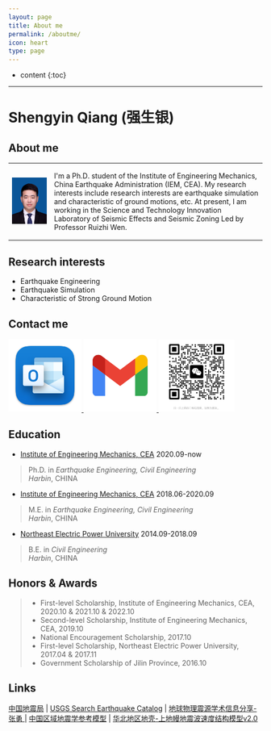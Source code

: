 ```yaml
---
layout: page
title: About me
permalink: /aboutme/
icon: heart
type: page
---
```

* content
{:toc}
---

# **Shengyin Qiang (强生银)**

## **About me**

<table class="imgtable"><tr><td>
<br><img src="/picture/bio.jpg" alt="alt text" width="500px"/></br>&nbsp;</td>
<td align="left"> 

I'm a Ph.D. student of the Institute of Engineering Mechanics, China Earthquake Administration (IEM, CEA). My research interests include research interests are earthquake simulation and characteristic of ground motions, etc. At present, I am working in the Science and Technology Innovation Laboratory of Seismic Effects and Seismic Zoning Led by Professor Ruizhi Wen.</td></tr></table>


## **Research interests**
* Earthquake Engineering
* Earthquake Simulation
* Characteristic of Strong Ground Motion

## **Contact me**
<a 
    href="mailto:qiangsy_96@outlook.com" target="-blank" title="qiangsy_96@outlook.com">
    <img src="/picture/outlook.png" width=145/>
<a  
    href="mailto:qiangsy1996@gmail.com" target="-blank" title=" qiangsy1996@gmail.com">
    <img src="/picture/gmail.png" width=145/> 
<a   
    title="Wechat">
    <img src="/picture/wechat.jpg" width=150/>    
</a>


## **Education**

* <a href="https://www.iem.ac.cn/">Institute of Engineering Mechanics, CEA</a>   2020.09-now
 > Ph.D. in _Earthquake Engineering, Civil Engineering_<br>
 > _Harbin_, CHINA
* <a href="https://www.iem.ac.cn/">Institute of Engineering Mechanics, CEA</a>  2018.06-2020.09
 > M.E. in _Earthquake Engineering, Civil Engineering_<br>
 > _Harbin_, CHINA 
* <a href="http://www.neepu.edu.cn/">Northeast Electric Power University</a> 2014.09-2018.09
 > B.E. in  _Civil Engineering_<br>
 > _Harbin_, CHINA

## **Honors & Awards**
 >* First-level Scholarship, Institute of Engineering Mechanics, CEA, 2020.10 & 2021.10 & 2022.10<br>
 >* Second-level Scholarship, Institute of Engineering Mechanics, CEA, 2019.10<br>
 >* National Encouragement Scholarship, 2017.10<br>
 >* First-level Scholarship, Northeast Electric Power University, 2017.04 & 2017.11<br>
 >* Government Scholarship of Jilin Province, 2016.10<br>

## Links
[中国地震局](https://www.cea.gov.cn/) \| [USGS Search Earthquake Catalog](https://earthquake.usgs.gov/earthquakes/search/) | [地球物理震源学术信息分享-张勇
](https://pku-geophysics-source.group/index.html) | [中国区域地震学参考模型](http://chinageorefmodel.org/) | [华北地区地壳-上地幔地震波速度结构模型v2.0](http://www.craton.cn/data/)
 
<!-- ### About me
Last updated: 14 December 2022 -->
